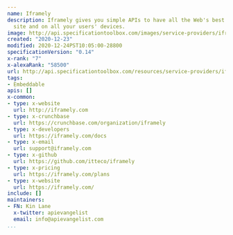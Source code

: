 ```yaml
---
name: Iframely
description: Iframely gives you simple APIs to have all the Web's best media on your
  site and on all your users' devices.
image: http://api.specificationtoolbox.com/images/service-providers/iframely.jpg
created: "2020-12-23"
modified: 2020-12-24PST10:05:00-28800
specificationVersion: "0.14"
x-rank: "7"
x-alexaRank: "58500"
url: http://api.specificationtoolbox.com/resources/service-providers/iframely/
tags:
- Embeddable
apis: []
x-common:
- type: x-website
  url: http://iframely.com
- type: x-crunchbase
  url: https://crunchbase.com/organization/iframely
- type: x-developers
  url: https://iframely.com/docs
- type: x-email
  url: support@iframely.com
- type: x-github
  url: https://github.com/itteco/iframely
- type: x-pricing
  url: https://iframely.com/plans
- type: x-website
  url: https://iframely.com/
include: []
maintainers:
- FN: Kin Lane
  x-twitter: apievangelist
  email: info@apievangelist.com
...
```

